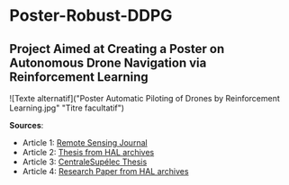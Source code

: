 # Poster-Robust-DDPG

## Project Aimed at Creating a Poster on Autonomous Drone Navigation via Reinforcement Learning

![Texte alternatif]("Poster Automatic Piloting of Drones by Reinforcement Learning.jpg" "Titre facultatif")

**Sources**:
- Article 1: [Remote Sensing Journal](https://www.mdpi.com/journal/remotesensing)
- Article 2: [Thesis from HAL archives](https://pastel.hal.science/tel-03347567/file/2021UPSLM020.pdf)
- Article 3: [CentraleSupélec Thesis](https://centralesupelec.hal.science/tel-03889218/)
- Article 4: [Research Paper from HAL archives](https://hal.science/hal-02128006v1/file/CORES_2019.pdf)


